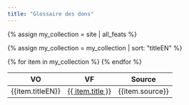 ```yaml
---
title: "Glossaire des dons"
---
```


{% assign my_collection = site | all_feats %}

{% assign my_collection = my_collection | sort: "titleEN" %}
 
<table class="table table-sm table-striped table-hover">
    <thead class="thead-light">
      <tr>
          <th>VO</th>
          <th>VF</th>
          <th>Source</th>
      </tr>
    </thead>
    <tbody>
      {% for item in my_collection %}
      <tr>
          <td>{{item.titleEN}}</td>
          <td><a href="{{ item.url }}">{{ item.title }}</a></td>
          <td>{{item.source}}</td>
      </tr>
      {% endfor %}
    </tbody>
</table>